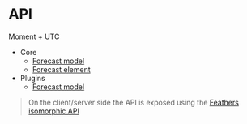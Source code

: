 # API

Moment + UTC

* Core
  * [Forecast model](/api/FORECAST.MD)
  * [Forecast element](/api/ELEMENT.MD)
* Plugins
  * [Forecast model](/api/FORECAST.MD)
  
> On the client/server side the API is exposed using the [Feathers isomorphic API](https://docs.feathersjs.com/api/client.html#universal-isomorphic-api)
